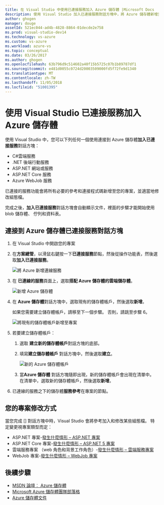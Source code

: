 ```yaml
---
title: 在 Visual Studio 中使用已連接服務加入 Azure 儲存體 |Microsoft Docs
description: 使用 Visual Studio 加入已連接服務對話方塊中，將 Azure 儲存體新增至您的應用程式
author: ghogen
manager: douge
assetId: 521ec044-ad4b-4828-8864-01decde2e758
ms.prod: visual-studio-dev14
ms.technology: vs-azure
ms.custom: vs-azure
ms.workload: azure-vs
ms.topic: conceptual
ms.date: 03/26/2017
ms.author: ghogen
ms.openlocfilehash: 63b796d9c514602a40f15b5725c07b1b89787df1
ms.sourcegitcommit: e481d0055c0724d20003509000fd5f72fe9d1340
ms.translationtype: MT
ms.contentlocale: zh-TW
ms.lasthandoff: 11/05/2018
ms.locfileid: "51001395"
---
```

# <a name="adding-azure-storage-by-using-visual-studio-connected-services"></a>使用 Visual Studio 已連接服務加入 Azure 儲存體
使用 Visual Studio 中，您可以下列任何一個使用連接到 Azure 儲存體**加入已連接服務**對話方塊：

- C#雲端服務
- .NET 後端行動服務
- ASP.NET 網站或服務
- ASP.NET Core 服務
- Azure WebJob 服務 

已連接的服務功能會將所有必要的參考和連接程式碼新增至您的專案，並適當地修改組態檔。 

完成之後，**加入已連接服務**對話方塊會自動顯示文件，裡面的步驟才能開始使用 blob 儲存體、 佇列和資料表。

## <a name="connect-to-azure-storage-using-the-connected-services-dialog"></a>連接到 Azure 儲存體已連接服務對話方塊
1. 在 Visual Studio 中開啟您的專案

1. 在**方案總管**，以滑鼠右鍵按一下**已連接服務**節點，然後從操作功能表，然後選取**加入已連接服務**。
   
    ![將 Azure 新增連線服務](./media/vs-azure-tools-connected-services-storage/IC796702.png)

1. 在 **已連線的服務**頁面上，選取**搭配 Azure 儲存體的雲端儲存體**。
   
    ![新增 Azure 儲存體](./media/vs-azure-tools-connected-services-storage/add-azure-storage.png)

1. 在  **Azure 儲存體**對話方塊中，選取現有的儲存體帳戶，然後選取**新增**。
   
    如果您需要建立儲存體帳戶，請移至下一個步驟。 否則，請跳至步驟 6。
    
    ![將現有的儲存體帳戶新增至專案](./media/vs-azure-tools-connected-services-storage/select-azure-storage-account.png)

1. 若要建立儲存體帳戶： 
   
   1. 選取 **建立新的儲存體帳戶**對話方塊的底部。

   1. 填寫**建立儲存體帳戶** 對話方塊中，然後選取**建立**。
      
       ![新的 Azure 儲存體帳戶](./media/vs-azure-tools-connected-services-storage/create-storage-account.png)
      
   1. 當**Azure 儲存體** 對話方塊隨即出現，新的儲存體帳戶會出現在清單中。 在清單中，選取新的儲存體帳戶，然後選取**新增**。

1. 已連線的服務之下的儲存體**服務參考**在專案的節點。
   
## <a name="how-your-project-is-modified"></a>您的專案修改方式
當您完成 [] 對話方塊中時，Visual Studio 會將參考加入和修改某些組態檔。 特定變更視專案類型而定： 

- ASP.NET 專案-[發生什麼情形 – ASP.NET 專案](http://go.microsoft.com/fwlink/p/?LinkId=513126)
- ASP.NET Core 專案-[發生什麼情形 – ASP.NET 5 專案](http://go.microsoft.com/fwlink/p/?LinkId=513124) 
- 雲端服務專案 （web 角色和背景工作角色）-[發生什麼情形 – 雲端服務專案](http://go.microsoft.com/fwlink/p/?LinkId=516965)
- WebJob 專案-[發生什麼情形 – WebJob 專案](/azure/visual-studio/vs-storage-webjobs-what-happened)

## <a name="next-steps"></a>後續步驟
- [MSDN 論壇︰ Azure 儲存體](https://social.msdn.microsoft.com/forums/azure/home?forum=windowsazuredata)
- [Microsoft Azure 儲存體團隊部落格](http://blogs.msdn.com/b/windowsazurestorage/)
- [Azure 儲存體文件](https://docs.microsoft.com/azure/storage/)
